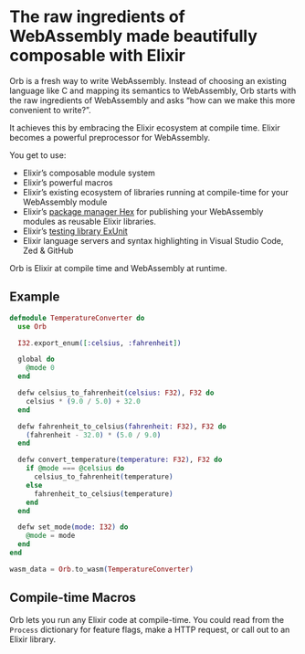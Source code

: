 # The raw ingredients of WebAssembly made beautifully composable with Elixir

Orb is a fresh way to write WebAssembly. Instead of choosing an existing language like C and mapping its semantics to WebAssembly, Orb starts with the raw ingredients of WebAssembly and asks “how can we make this more convenient to write?”.

It achieves this by embracing the Elixir ecosystem at compile time. Elixir becomes a powerful preprocessor for WebAssembly.

You get to use:

- Elixir’s composable module system
- Elixir’s powerful macros
- Elixir’s existing ecosystem of libraries running at compile-time for your WebAssembly module
- Elixir’s [package manager Hex](https://hex.pm) for publishing your WebAssembly modules as reusable Elixir libraries.
- Elixir’s [testing library ExUnit](https://hexdocs.pm/ex_unit/ExUnit.html)
- Elixir language servers and syntax highlighting in Visual Studio Code, Zed & GitHub

Orb is Elixir at compile time and WebAssembly at runtime.

## Example

```elixir
defmodule TemperatureConverter do
  use Orb

  I32.export_enum([:celsius, :fahrenheit])

  global do
    @mode 0
  end

  defw celsius_to_fahrenheit(celsius: F32), F32 do
    celsius * (9.0 / 5.0) + 32.0
  end

  defw fahrenheit_to_celsius(fahrenheit: F32), F32 do
    (fahrenheit - 32.0) * (5.0 / 9.0)
  end

  defw convert_temperature(temperature: F32), F32 do
    if @mode === @celsius do
      celsius_to_fahrenheit(temperature)
    else
      fahrenheit_to_celsius(temperature)
    end
  end

  defw set_mode(mode: I32) do
    @mode = mode
  end
end

wasm_data = Orb.to_wasm(TemperatureConverter)
```

## Compile-time Macros

Orb lets you run any Elixir code at compile-time. You could read from the `Process` dictionary for feature flags, make a HTTP request, or call out to an Elixir library.
